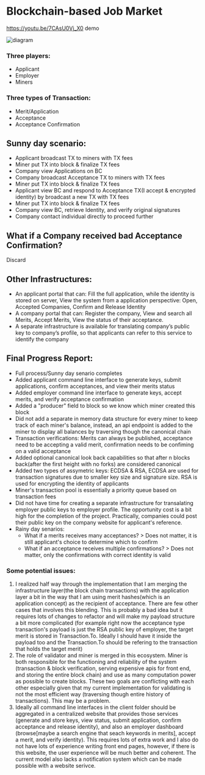 # Blockchain-based Job Market

https://youtu.be/7CAsU0Vj_X0 demo

![diagram](https://raw.githubusercontent.com/usfcs686/cs686-blockchain-p3-Simonl07/master/diagram.png?token=AFC2RFW6C5F5ZCH6LHE5BLS4436B4)

### Three players:
* Applicant
* Employer
* Miners

### Three types of Transaction:
* Merit/Application
* Acceptance
* Acceptance Confirmation

## Sunny day scenario:
* Applicant broadcast TX to miners with TX fees
* Miner put TX into block & finalize TX fees
* Company view Applications on BC
* Company broadcast Acceptance TX to miners with TX fees
* Miner put TX into block & finalize TX fees
* Applicant view BC and respond to Acceptance TX(I accept & encrypted identity) by broadcast a new TX with TX fees
* Miner put TX into block & finalize TX fees
* Company view BC, retrieve Identity, and verify original signatures
* Company contact individual directly to proceed further

## What if a Company received bad Acceptance Confirmation?
Discard

## Other Infrastructures:
* An applicant portal that can: Fill the full application, while the identity is stored on server, View the system from a application perspective: Open, Accepted Companies, Confirm and Release Identity
* A company portal that can: Register the company, View and search all Merits, Accept Merits, View the status of their acceptance.
* A separate infrastructure is available for translating company’s public key to company’s profile, so that applicants can refer to this service to identify the company


## Final Progress Report:

* Full process/Sunny day senario completes
* Added applicant command line interface to generate keys, submit applications, confirm acceptances, and view their merits status
* Added employer command line interface to generate keys, accept merits, and verify acceptance confirmation
* Added a "producer" field to block so we know which miner created this block
* Did not add a separate in memory data structure for every miner to keep track of each miner's balance, instead, an api endpoint is added to the miner to display all balances by traversing though the canonical chain
* Transaction verifications: Merits can always be published, acceptance need to be accepting a valid merit, confirmation needs to be confiming on a valid acceptance
* Added optional canonical look back capabilities so that after n blocks back(after the first height with no forks) are considered canonical
* Added two types of assymetric keys: ECDSA & RSA, ECDSA are used for transaction signatures due to smaller key size and signature size. RSA is used for encrypting the identity of applicants
* Miner's transaction pool is essentially a priority queue based on transaction fees
* Did not have time for creating a separate infrastructure for transalating employer public keys to employer profile. The opportunity cost is a bit high for the completion of the project. Practically, companies could post their public key on the company website for applicant's reference.
* Rainy day senarios:
  * What if a merits receives many acceptances? > Does not matter, it is still applicant's choice to determine which to confirm
  * What if an acceptance receives multiple confirmations? > Does not matter, only the confirmations with correct identity is valid
  
  
### Some potential issues:
1. I realized half way through the implementation that I am merging the infrastructure layer(the block chain transactions) with the application layer a bit in the way that I am using merit hashes(which is an application concept) as the recipient of acceptance. There are few other cases that involves this blending. This is probably a bad idea but it requires lots of changes to refactor and will make my payload structure a bit more complicated (for example right now the acceptance type transaction's payload is just the RSA public key of employer, the target merit is stored in Transaction.To. Ideally I should have it inside the payload too and the Transaction.To should be refering to the transaction that holds the target merit)
2. The role of validator and miner is merged in this ecosystem. Miner is both responsible for the functioning and reliability of the system (transaction & block verification, serving expensive apis for front end, and storing the entire block chain) and use as many computation power as possible to create blocks. These two goals are conflicting with each other especially given that my current implementation for validating is not the most efficient way (traversing though entire history of transactions). This may be a problem.
3. Ideally all command line interfaces in the client folder should be aggregated in a centralized website that provides those services (generate and store keys, view status, submit application, confirm acceptance and release identity), and also an employer dashboard (browse[maybe a search engine that seach keywords in merits], accept a merit, and verify identity). This requires lots of extra work and I also do not have lots of experience writing front end pages, however, if there is this website, the user experience will be much better and coherent. The current model also lacks a notification system which can be made possible with a website serivce.
